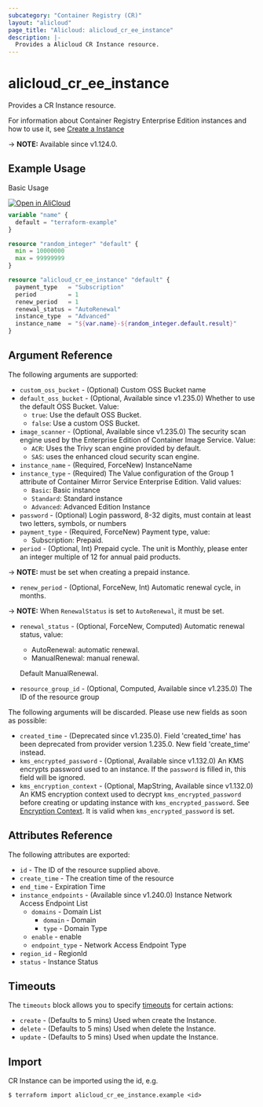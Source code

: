 ```yaml
---
subcategory: "Container Registry (CR)"
layout: "alicloud"
page_title: "Alicloud: alicloud_cr_ee_instance"
description: |-
  Provides a Alicloud CR Instance resource.
---
```


# alicloud_cr_ee_instance

Provides a CR Instance resource.

For information about Container Registry Enterprise Edition instances and how to use it, see [Create a Instance](https://www.alibabacloud.com/help/en/doc-detail/208144.htm)

-> **NOTE:** Available since v1.124.0.

## Example Usage

Basic Usage

<div style="display: block;margin-bottom: 40px;"><div class="oics-button" style="float: right;position: absolute;margin-bottom: 10px;">
  <a href="https://api.aliyun.com/terraform?resource=alicloud_cr_ee_instance&exampleId=22381149-4704-d4bc-dbb5-cafc5c4bdc8e6d63f70f&activeTab=example&spm=docs.r.cr_ee_instance.0.2238114947&intl_lang=EN_US" target="_blank">
    <img alt="Open in AliCloud" src="https://img.alicdn.com/imgextra/i1/O1CN01hjjqXv1uYUlY56FyX_!!6000000006049-55-tps-254-36.svg" style="max-height: 44px; max-width: 100%;">
  </a>
</div></div>

```terraform
variable "name" {
  default = "terraform-example"
}

resource "random_integer" "default" {
  min = 10000000
  max = 99999999
}

resource "alicloud_cr_ee_instance" "default" {
  payment_type   = "Subscription"
  period         = 1
  renew_period   = 1
  renewal_status = "AutoRenewal"
  instance_type  = "Advanced"
  instance_name  = "${var.name}-${random_integer.default.result}"
}
```

## Argument Reference

The following arguments are supported:
* `custom_oss_bucket` - (Optional) Custom OSS Bucket name
* `default_oss_bucket` - (Optional, Available since v1.235.0) Whether to use the default OSS Bucket. Value:
  - `true`: Use the default OSS Bucket.
  - `false`: Use a custom OSS Bucket.
* `image_scanner` - (Optional, Available since v1.235.0) The security scan engine used by the Enterprise Edition of Container Image Service. Value:
  - `ACR`: Uses the Trivy scan engine provided by default.
  - `SAS`: uses the enhanced cloud security scan engine.
* `instance_name` - (Required, ForceNew) InstanceName
* `instance_type` - (Required) The Value configuration of the Group 1 attribute of Container Mirror Service Enterprise Edition. Valid values:
  - `Basic`: Basic instance
  - `Standard`: Standard instance
  - `Advanced`: Advanced Edition Instance
* `password` - (Optional) Login password, 8-32 digits, must contain at least two letters, symbols, or numbers
* `payment_type` - (Required, ForceNew) Payment type, value:
  - Subscription: Prepaid.
* `period` - (Optional, Int) Prepaid cycle. The unit is Monthly, please enter an integer multiple of 12 for annual paid products.

-> **NOTE:**  must be set when creating a prepaid instance.

* `renew_period` - (Optional, ForceNew, Int) Automatic renewal cycle, in months.

-> **NOTE:**  When `RenewalStatus` is set to `AutoRenewal`, it must be set.

* `renewal_status` - (Optional, ForceNew, Computed) Automatic renewal status, value:
  - AutoRenewal: automatic renewal.
  - ManualRenewal: manual renewal.

  Default ManualRenewal.
* `resource_group_id` - (Optional, Computed, Available since v1.235.0) The ID of the resource group

The following arguments will be discarded. Please use new fields as soon as possible:
* `created_time` - (Deprecated since v1.235.0). Field 'created_time' has been deprecated from provider version 1.235.0. New field 'create_time' instead.
* `kms_encrypted_password` - (Optional, Available since v1.132.0) An KMS encrypts password used to an instance. If the `password` is filled in, this field will be ignored.
* `kms_encryption_context` - (Optional, MapString, Available since v1.132.0) An KMS encryption context used to decrypt `kms_encrypted_password` before creating or updating instance with `kms_encrypted_password`. See [Encryption Context](https://www.alibabacloud.com/help/doc-detail/42975.htm). It is valid when `kms_encrypted_password` is set.

## Attributes Reference

The following attributes are exported:
* `id` - The ID of the resource supplied above.
* `create_time` - The creation time of the resource
* `end_time` - Expiration Time
* `instance_endpoints` - (Available since v1.240.0) Instance Network Access Endpoint List
  * `domains` - Domain List
    * `domain` - Domain
    * `type` - Domain Type
  * `enable` - enable
  * `endpoint_type` - Network Access Endpoint Type
* `region_id` - RegionId
* `status` - Instance Status

## Timeouts

The `timeouts` block allows you to specify [timeouts](https://www.terraform.io/docs/configuration-0-11/resources.html#timeouts) for certain actions:
* `create` - (Defaults to 5 mins) Used when create the Instance.
* `delete` - (Defaults to 5 mins) Used when delete the Instance.
* `update` - (Defaults to 5 mins) Used when update the Instance.

## Import

CR Instance can be imported using the id, e.g.

```shell
$ terraform import alicloud_cr_ee_instance.example <id>
```